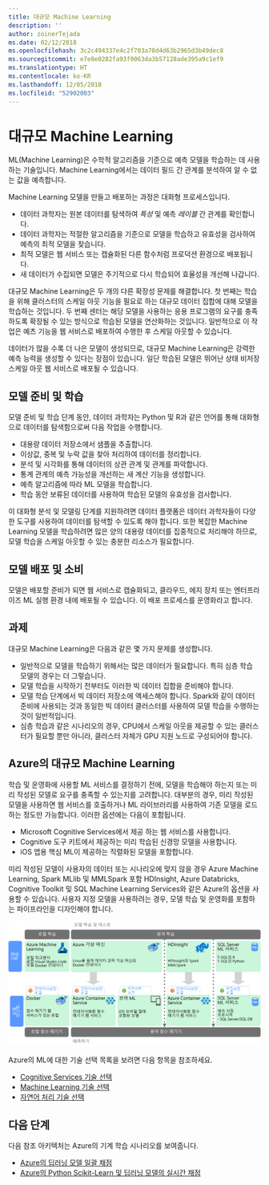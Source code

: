 ```yaml
---
title: 대규모 Machine Learning
description: ''
author: zoinerTejada
ms.date: 02/12/2018
ms.openlocfilehash: 3c2c494337e4c2f703a70d4d63b2965d3b49dec8
ms.sourcegitcommit: e7e0e0282fa93f0063da3b57128ade395a9c1ef9
ms.translationtype: HT
ms.contentlocale: ko-KR
ms.lasthandoff: 12/05/2018
ms.locfileid: "52902003"
---
```

# <a name="machine-learning-at-scale"></a>대규모 Machine Learning

ML(Machine Learning)은 수학적 알고리즘을 기준으로 예측 모델을 학습하는 데 사용하는 기술입니다. Machine Learning에서는 데이터 필드 간 관계를 분석하여 알 수 없는 값을 예측합니다.

Machine Learning 모델을 만들고 배포하는 과정은 대화형 프로세스입니다.

* 데이터 과학자는 원본 데이터를 탐색하여 *특성* 및 예측 *레이블* 간 관계를 확인합니다.
* 데이터 과학자는 적절한 알고리즘을 기준으로 모델을 학습하고 유효성을 검사하여 예측의 최적 모델을 찾습니다.
* 최적 모델은 웹 서비스 또는 캡슐화된 다른 함수처럼 프로덕션 환경으로 배포됩니다.
* 새 데이터가 수집되면 모델은 주기적으로 다시 학습되어 효율성을 개선해 나갑니다.

대규모 Machine Learning은 두 개의 다른 확장성 문제를 해결합니다. 첫 번째는 학습을 위해 클러스터의 스케일 아웃 기능을 필요로 하는 대규모 데이터 집합에 대해 모델을 학습하는 것입니다. 두 번째 센터는 해당 모델을 사용하는 응용 프로그램의 요구를 충족하도록 확장될 수 있는 방식으로 학습된 모델을 연산화하는 것입니다. 일반적으로 이 작업은 예츠 기능을 웹 서비스로 배포하여 수행한 후 스케일 아웃할 수 있습니다.

데이터가 많을 수록 더 나은 모델이 생성되므로, 대규모 Machine Learning은 강력한 예측 능력을 생성할 수 있다는 장점이 있습니다. 일단 학습된 모델은 뛰어난 상태 비저장 스케일 아웃 웹 서비스로 배포될 수 있습니다. 

## <a name="model-preparation-and-training"></a>모델 준비 및 학습

모델 준비 및 학습 단계 동안, 데이터 과학자는 Python 및 R과 같은 언어를 통해 대화형으로 데이터를 탐색함으로써 다음 작업을 수행합니다.

* 대용량 데이터 저장소에서 샘플을 추출합니다.
* 이상값, 중복 및 누락 값을 찾아 처리하여 데이터를 정리합니다.
* 분석 및 시각화를 통해 데이터의 상관 관계 및 관계를 파악합니다.
* 통계 관계의 예측 가능성을 개선하는 새 계산 기능을 생성합니다.
* 예측 알고리즘에 따라 ML 모델을 학습합니다.
* 학습 동안 보류된 데이터를 사용하여 학습된 모델의 유효성을 검사합니다.

이 대화형 분석 및 모델링 단계를 지원하려면 데이터 플랫폼은 데이터 과학자들이 다양한 도구를 사용하여 데이터를 탐색할 수 있도록 해야 합니다. 또한 복잡한 Machine Learning 모델을 학습하려면 많은 양의 대용량 데이터를 집중적으로 처리해야 하므로, 모델 학습을 스케일 아웃할 수 있는 충분한 리소스가 필요합니다.

## <a name="model-deployment-and-consumption"></a>모델 배포 및 소비

모델은 배포할 준비가 되면 웹 서비스로 캡슐화되고, 클라우드, 에지 장치 또는 엔터프라이즈 ML 실행 환경 내에 배포될 수 있습니다. 이 배포 프로세스를 운영화라고 합니다.

## <a name="challenges"></a>과제

대규모 Machine Learning은 다음과 같은 몇 가지 문제를 생성합니다.

- 일반적으로 모델을 학습하기 위해서는 많은 데이터가 필요합니다. 특히 심층 학습 모델의 경우는 더 그렇습니다.
- 모델 학습을 시작하기 전부터도 이러한 빅 데이터 집합을 준비해야 합니다.
- 모델 학습 단계에서 빅 데이터 저장소에 액세스해야 합니다. Spark와 같이 데이터 준비에 사용되는 것과 동일한 빅 데이터 클러스터를 사용하여 모델 학습을 수행하는 것이 일반적입니다. 
- 심층 학습과 같은 시나리오의 경우, CPU에서 스케일 아웃을 제공할 수 있는 클러스터가 필요할 뿐만 아니라, 클러스터 자체가 GPU 지원 노드로 구성되어야 합니다.

## <a name="machine-learning-at-scale-in-azure"></a>Azure의 대규모 Machine Learning

학습 및 운영화에 사용할 ML 서비스를 결정하기 전에, 모델을 학습해야 하는지 또는 미리 작성된 모델로 요구를 충족할 수 있는지를 고려합니다. 대부분의 경우, 미리 작성된 모델을 사용하면 웹 서비스를 호출하거나 ML 라이브러리를 사용하여 기존 모델을 로드하는 정도만 가능합니다. 이러한 옵션에는 다음이 포함됩니다. 

- Microsoft Cognitive Services에서 제공 하는 웹 서비스를 사용합니다.
- Cognitive 도구 키트에서 제공하는 미리 학습된 신경망 모델을 사용합니다.
- iOS 앱용 핵심 ML이 제공하는 직렬화된 모델을 포함합니다. 

미리 작성된 모델이 사용자의 데이터 또는 시나리오에 맞지 않을 경우 Azure Machine Learning, Spark MLlib 및 MMLSpark 포함 HDInsight, Azure Databricks, Cognitive Toolkit 및 SQL Machine Learning Services와 같은 Azure의 옵션을 사용할 수 있습니다. 사용자 지정 모델을 사용하려는 경우, 모델 학습 및 운영화를 포함하는 파이프라인을 디자인해야 합니다. 

![Azure의 모델 옵션](./images/machine-learning-model-training-and-deployment.png)

Azure의 ML에 대한 기술 선택 목록을 보려면 다음 항목을 참조하세요.

- [Cognitive Services 기술 선택](../technology-choices/cognitive-services.md)
- [Machine Learning 기술 선택](../technology-choices/data-science-and-machine-learning.md)
- [자연어 처리 기술 선택](../technology-choices/natural-language-processing.md)

## <a name="next-steps"></a>다음 단계

다음 참조 아키텍처는 Azure의 기계 학습 시나리오를 보여줍니다.

- [Azure의 딥러닝 모델 일괄 채점](../../reference-architectures/ai/batch-scoring-deep-learning.md)
- [Azure의 Python Scikit-Learn 및 딥러닝 모델의 실시간 채점](../../reference-architectures/ai/realtime-scoring-python.md)